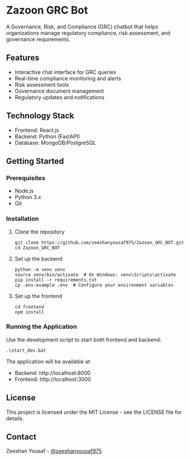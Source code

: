 # Zazoon GRC Bot

A Governance, Risk, and Compliance (GRC) chatbot that helps organizations manage regulatory compliance, risk assessment, and governance requirements.

## Features

- Interactive chat interface for GRC queries
- Real-time compliance monitoring and alerts
- Risk assessment tools
- Governance document management
- Regulatory updates and notifications

## Technology Stack

- Frontend: React.js
- Backend: Python (FastAPI)
- Database: MongoDB/PostgreSQL

## Getting Started

### Prerequisites

- Node.js
- Python 3.x
- Git

### Installation

1. Clone the repository
   ```
   git clone https://github.com/zeeshanyousaf975/Zazoon_GRC_BOT.git
   cd Zazoon_GRC_BOT
   ```

2. Set up the backend
   ```
   python -m venv venv
   source venv/bin/activate  # On Windows: venv\Scripts\activate
   pip install -r requirements.txt
   cp .env-example .env  # Configure your environment variables
   ```

3. Set up the frontend
   ```
   cd frontend
   npm install
   ```

### Running the Application

Use the development script to start both frontend and backend:
```
.\start_dev.bat
```

The application will be available at:
- Backend: http://localhost:8000
- Frontend: http://localhost:3000

## License

This project is licensed under the MIT License - see the LICENSE file for details.

## Contact

Zeeshan Yousaf - [@zeeshanyousaf975](https://github.com/zeeshanyousaf975) 